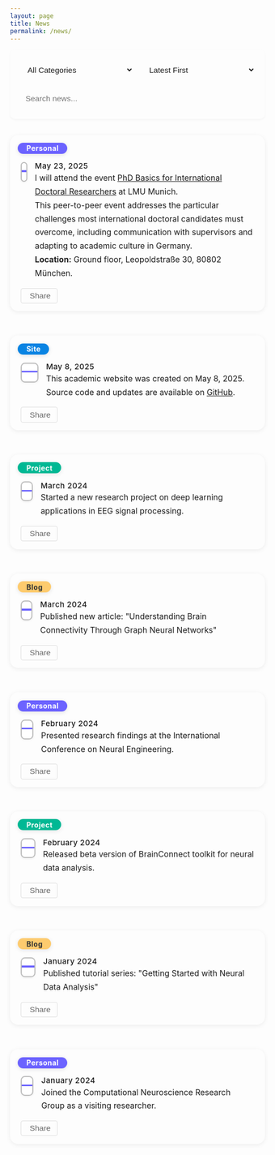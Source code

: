 ```yaml
---
layout: page
title: News
permalink: /news/
---
```


<style>
body .page-content {
    max-width: 900px !important;
    margin: 0 auto !important;
    padding: 2rem 1rem !important;
}
.news-controls {
    display: flex;
    gap: 1rem;
    margin-bottom: 2rem;
    flex-wrap: wrap;
    background: var(--bg-color-secondary);
    padding: 1.2rem;
    border-radius: 10px;
    box-shadow: 0 2px 4px rgba(0,0,0,0.04);
}
.control-item {
    flex: 1;
    min-width: 180px;
}
.control-item select, .control-item input {
    width: 100%;
    padding: 0.7rem;
    border: 1px solid var(--border-color);
    border-radius: 7px;
    background: var(--bg-color);
    color: var(--text-color);
    font-size: 0.97rem;
    transition: all 0.3s;
}
.control-item select:hover, .control-item input:hover {
    border-color: #999;
}
.control-item select:focus, .control-item input:focus {
    outline: none;
    border-color: var(--accent-color);
    box-shadow: 0 0 0 2px rgba(var(--accent-color-rgb), 0.1);
}
.news-list {
    display: flex;
    flex-direction: column;
    gap: 1.5rem;
    margin: 2rem 0;
}
.news-card {
    background: var(--bg-color-secondary);
    border-radius: 16px;
    box-shadow: 0 2px 10px rgba(0,0,0,0.07);
    margin-bottom: 1.5rem;
    padding: 1.5em 1.5em 1.1em 1.5em;
    min-width: 0;
    position: relative;
    transition: box-shadow 0.2s;
}
.news-card:hover {
    box-shadow: 0 6px 20px rgba(0,0,0,0.13);
}
.news-pill {
    position: absolute;
    top: 1.1em;
    left: 1.1em;
    padding: 0.18em 1.2em;
    border-radius: 1.2em;
    font-size: 1em;
    font-weight: 700;
    letter-spacing: 0.5px;
    color: #fff;
    background: #6c63ff;
    box-shadow: 0 2px 8px rgba(0,0,0,0.10);
    z-index: 3;
    border: none;
    display: inline-block;
}
.news-pill.personal { background: #6c63ff; }
.news-pill.project { background: #00b894; }
.news-pill.site { background: #0984e3; }
.news-pill.blog { background: #fdcb6e; color: #333; }
.news-meta {
    display: flex;
    align-items: flex-start;
    gap: 1.1em;
    margin-top: 2.2em;
    margin-bottom: 0.5em;
}
.calendar-icon.enhanced {
    display: flex;
    flex-direction: column;
    align-items: center;
    justify-content: center;
    width: 2.2em;
    height: 2.5em;
    background: #fff;
    border-radius: 0.6em;
    border: 2px solid #bbb;
    box-shadow: 0 1px 4px rgba(0,0,0,0.07);
    font-family: system-ui, sans-serif;
    overflow: hidden;
    margin-top: 0.1em;
}
.calendar-icon.enhanced .calendar-month {
    width: 100%;
    background: #6c63ff;
    color: #fff;
    font-size: 0.82em;
    font-weight: bold;
    text-align: center;
    padding: 0.22em 0 0.08em 0;
    letter-spacing: 1px;
    text-transform: uppercase;
}
.calendar-icon.enhanced .calendar-day {
    color: #222;
    font-size: 1.22em;
    font-weight: bold;
    margin: 0.08em 0 0.08em 0;
    text-align: center;
}
.news-date {
    font-size: 1.08em;
    color: var(--meta-color);
    font-weight: 500;
    letter-spacing: 0.5px;
    margin-bottom: 0.1em;
}
.news-content {
    font-size: 1.13em;
    line-height: 1.7;
    color: var(--text-color);
    margin-top: 0.1em;
    margin-bottom: 0.5em;
}
.news-content b, .news-content strong {
    font-weight: bold;
    color: #222;
}
.news-tools {
    display: flex;
    gap: 0.5rem;
    margin-top: 0.1em;
}
.tool-button {
    padding: 0.32rem 0.8rem;
    border: 1px solid #ddd;
    border-radius: 4px;
    background: transparent;
    color: #666;
    cursor: pointer;
    transition: all 0.2s;
    display: flex;
    align-items: center;
    gap: 0.25rem;
    font-size: 0.97rem;
}
.tool-button:hover {
    background: var(--accent-color);
    color: #fff;
    border-color: var(--accent-color);
}
.pagination {
    display: flex;
    justify-content: center;
    align-items: center;
    gap: 0.5rem;
    margin: 2rem 0;
    padding: 1rem;
}
.pagination-button {
    padding: 0.5rem 1rem;
    border: 1px solid var(--border-color);
    border-radius: 4px;
    background: var(--bg-color);
    color: var(--text-color);
    cursor: pointer;
    transition: all 0.3s;
    font-size: 0.9rem;
    min-width: 40px;
    display: flex;
    align-items: center;
    justify-content: center;
}
.pagination-button:hover:not(:disabled) {
    background: var(--accent-color);
    color: white;
    border-color: var(--accent-color);
    transform: translateY(-1px);
}
.pagination-button.active {
    background: var(--accent-color);
    color: white;
    border-color: var(--accent-color);
    font-weight: bold;
}
.pagination-button:disabled {
    opacity: 0.5;
    cursor: not-allowed;
    background: var(--bg-color-secondary);
}
@media (max-width: 768px) {
    .news-controls { flex-direction: column; }
    .news-list { gap: 1rem; }
    .news-card { padding: 1.1em 0.7em 1em 0.7em; }
    .news-meta { gap: 0.6em; margin-top: 2.5em; }
    .calendar-icon.enhanced { width: 1.5em; height: 1.6em; font-size: 0.95em; }
    .news-pill { font-size: 0.92em; padding: 0.13em 0.8em; left: 0.7em; top: 0.7em; }
    .news-content { font-size: 1em; }
}
</style>

<div class="news-controls">
    <div class="control-item">
        <select id="newsFilter" onchange="filterNews()">
            <option value="all">All Categories</option>
            <option value="personal">Personal</option>
            <option value="project">Project</option>
            <option value="site">Site</option>
            <option value="blog">Blog</option>
        </select>
    </div>
    <div class="control-item">
        <select id="newsSort" onchange="sortNews()">
            <option value="date-desc" selected>Latest First</option>
            <option value="date-asc">Oldest First</option>
        </select>
    </div>
    <div class="control-item">
        <input type="text" id="newsSearch" placeholder="Search news..." onkeyup="searchNews()">
    </div>
</div>

<div class="news-list" id="newsList">
    <div class="news-card" data-category="personal">
        <span class="news-pill personal">Personal</span>
        <div class="news-meta">
            <span class="calendar-icon enhanced" data-category="personal">
                <span class="calendar-month"></span>
                <span class="calendar-day"></span>
            </span>
            <div>
                <span class="news-date">May 23, 2025</span>
                <div class="news-content">
                    I will attend the event <a href="https://www.portal.graduatecenter.lmu.de/gc/de/phd_basics_internationals_2025" target="_blank">PhD Basics for International Doctoral Researchers</a> at LMU Munich.<br>
                    This peer-to-peer event addresses the particular challenges most international doctoral candidates must overcome, including communication with supervisors and adapting to academic culture in Germany.<br>
                    <b>Location:</b> Ground floor, Leopoldstraße 30, 80802 München.
                </div>
            </div>
        </div>
        <div class="news-tools">
            <button class="tool-button" onclick="shareNews(this)" title="Share"><i class="fas fa-share-alt"></i>Share</button>
        </div>
    </div>
    <div class="news-card" data-category="site">
        <span class="news-pill site">Site</span>
        <div class="news-meta">
            <span class="calendar-icon enhanced" data-category="site">
                <span class="calendar-month"></span>
                <span class="calendar-day"></span>
            </span>
            <div>
                <span class="news-date">May 8, 2025</span>
                <div class="news-content">
                    This academic website was created on May 8, 2025.<br>
                    Source code and updates are available on <a href="https://github.com/JunlinJing/jjing-neuro" target="_blank">GitHub</a>.
                </div>
            </div>
        </div>
        <div class="news-tools">
            <button class="tool-button" onclick="shareNews(this)" title="Share"><i class="fas fa-share-alt"></i>Share</button>
        </div>
    </div>
    <div class="news-card" data-category="project">
        <span class="news-pill project">Project</span>
        <div class="news-meta">
            <span class="calendar-icon enhanced" data-category="project">
                <span class="calendar-month"></span>
                <span class="calendar-day"></span>
            </span>
            <div>
                <span class="news-date">March 2024</span>
                <div class="news-content">Started a new research project on deep learning applications in EEG signal processing.</div>
            </div>
        </div>
        <div class="news-tools">
            <button class="tool-button" onclick="shareNews(this)" title="Share"><i class="fas fa-share-alt"></i>Share</button>
        </div>
    </div>
    <div class="news-card" data-category="blog">
        <span class="news-pill blog">Blog</span>
        <div class="news-meta">
            <span class="calendar-icon enhanced" data-category="blog">
                <span class="calendar-month"></span>
                <span class="calendar-day"></span>
            </span>
            <div>
                <span class="news-date">March 2024</span>
                <div class="news-content">Published new article: "Understanding Brain Connectivity Through Graph Neural Networks"</div>
            </div>
        </div>
        <div class="news-tools">
            <button class="tool-button" onclick="shareNews(this)" title="Share"><i class="fas fa-share-alt"></i>Share</button>
        </div>
    </div>
    <div class="news-card" data-category="personal">
        <span class="news-pill personal">Personal</span>
        <div class="news-meta">
            <span class="calendar-icon enhanced" data-category="personal">
                <span class="calendar-month"></span>
                <span class="calendar-day"></span>
            </span>
            <div>
                <span class="news-date">February 2024</span>
                <div class="news-content">Presented research findings at the International Conference on Neural Engineering.</div>
            </div>
        </div>
        <div class="news-tools">
            <button class="tool-button" onclick="shareNews(this)" title="Share"><i class="fas fa-share-alt"></i>Share</button>
        </div>
    </div>
    <div class="news-card" data-category="project">
        <span class="news-pill project">Project</span>
        <div class="news-meta">
            <span class="calendar-icon enhanced" data-category="project">
                <span class="calendar-month"></span>
                <span class="calendar-day"></span>
            </span>
            <div>
                <span class="news-date">February 2024</span>
                <div class="news-content">Released beta version of BrainConnect toolkit for neural data analysis.</div>
            </div>
        </div>
        <div class="news-tools">
            <button class="tool-button" onclick="shareNews(this)" title="Share"><i class="fas fa-share-alt"></i>Share</button>
        </div>
    </div>
    <div class="news-card" data-category="blog">
        <span class="news-pill blog">Blog</span>
        <div class="news-meta">
            <span class="calendar-icon enhanced" data-category="blog">
                <span class="calendar-month"></span>
                <span class="calendar-day"></span>
            </span>
            <div>
                <span class="news-date">January 2024</span>
                <div class="news-content">Published tutorial series: "Getting Started with Neural Data Analysis"</div>
            </div>
        </div>
        <div class="news-tools">
            <button class="tool-button" onclick="shareNews(this)" title="Share"><i class="fas fa-share-alt"></i>Share</button>
        </div>
    </div>
    <div class="news-card" data-category="personal">
        <span class="news-pill personal">Personal</span>
        <div class="news-meta">
            <span class="calendar-icon enhanced" data-category="personal">
                <span class="calendar-month"></span>
                <span class="calendar-day"></span>
            </span>
            <div>
                <span class="news-date">January 2024</span>
                <div class="news-content">Joined the Computational Neuroscience Research Group as a visiting researcher.</div>
            </div>
        </div>
        <div class="news-tools">
            <button class="tool-button" onclick="shareNews(this)" title="Share"><i class="fas fa-share-alt"></i>Share</button>
        </div>
    </div>
</div>

<div class="pagination"></div>

<script>
const ITEMS_PER_PAGE = 5;
let currentPage = 1;
let allNews = Array.from(document.querySelectorAll('.news-card'));

function renderNews() {
    const list = document.getElementById('newsList');
    list.innerHTML = '';
    let filtered = allNews.filter(item => item.style.display !== 'none');
    const start = (currentPage - 1) * ITEMS_PER_PAGE;
    const end = start + ITEMS_PER_PAGE;
    filtered.slice(start, end).forEach(item => list.appendChild(item));
}

function filterNews() {
    const filter = document.getElementById('newsFilter').value;
    const search = document.getElementById('newsSearch').value.toLowerCase();
    allNews.forEach(item => {
        const category = item.getAttribute('data-category');
        const content = item.querySelector('.news-content').textContent.toLowerCase();
        if ((filter === 'all' || category === filter) && content.includes(search)) {
            item.style.display = '';
        } else {
            item.style.display = 'none';
        }
    });
    currentPage = 1;
    updatePagination();
    renderNews();
}

function sortNews() {
    const sort = document.getElementById('newsSort').value;
    allNews.sort((a, b) => {
        const dateA = new Date(a.querySelector('.news-date').textContent);
        const dateB = new Date(b.querySelector('.news-date').textContent);
        return sort === 'date-desc' ? dateB - dateA : dateA - dateB;
    });
    currentPage = 1;
    renderNews();
}

function searchNews() {
    filterNews();
}

function updatePagination() {
    const visible = allNews.filter(item => item.style.display !== 'none');
    const totalPages = Math.ceil(visible.length / ITEMS_PER_PAGE);
    const pagination = document.querySelector('.pagination');
    pagination.innerHTML = '';
    if (totalPages > 1) {
        const prev = document.createElement('button');
        prev.className = 'pagination-button';
        prev.innerHTML = '<i class="fas fa-chevron-left"></i> Previous';
        prev.disabled = currentPage === 1;
        prev.onclick = () => { if(currentPage>1){currentPage--; renderNews(); updatePagination();} };
        pagination.appendChild(prev);
        for (let i = 1; i <= totalPages; i++) {
            const btn = document.createElement('button');
            btn.className = 'pagination-button' + (i === currentPage ? ' active' : '');
            btn.textContent = i;
            btn.onclick = () => { currentPage = i; renderNews(); updatePagination(); };
            pagination.appendChild(btn);
        }
        const next = document.createElement('button');
        next.className = 'pagination-button';
        next.innerHTML = 'Next <i class="fas fa-chevron-right"></i>';
        next.disabled = currentPage === totalPages;
        next.onclick = () => { if(currentPage<totalPages){currentPage++; renderNews(); updatePagination();} };
        pagination.appendChild(next);
    }
}

function updateEnhancedCalendarIcons() {
    document.querySelectorAll('.news-card').forEach(card => {
        const dateText = card.querySelector('.news-date').textContent.trim();
        const cal = card.querySelector('.calendar-icon.enhanced');
        if (!cal) return;
        // 提取月份和日数字
        const match = dateText.match(/([A-Za-z]+)\s(\d{1,2}),\s(\d{4})/);
        let month = '', day = '';
        if (match) {
            month = match[1].toUpperCase();
            day = match[2];
        }
        cal.querySelector('.calendar-month').textContent = month;
        cal.querySelector('.calendar-day').textContent = day;
        // 彩条颜色与类别呼应
        const cat = card.getAttribute('data-category');
        let color = '#6c63ff';
        if (cat === 'site') color = '#0984e3';
        if (cat === 'project') color = '#00b894';
        if (cat === 'blog') color = '#fdcb6e';
        cal.querySelector('.calendar-month').style.background = color;
        // Pill标签颜色
        const pill = card.querySelector('.news-pill');
        if (pill) pill.style.background = color;
        if (pill && cat === 'blog') pill.style.color = '#333';
    });
}

document.addEventListener('DOMContentLoaded', function() {
    allNews = Array.from(document.querySelectorAll('.news-card'));
    filterNews();
    sortNews();
    updateEnhancedCalendarIcons();
});
</script>

<link rel="stylesheet" href="https://cdnjs.cloudflare.com/ajax/libs/font-awesome/5.15.4/css/all.min.css"> 